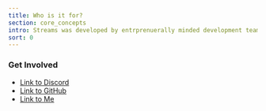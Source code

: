 ```yaml
---
title: Who is it for?
section: core_concepts
intro: Streams was developed by entrprenuerally minded development teams and individuals for development teams and individuals.
sort: 0
---
```



### Get Involved

- [Link to Discord](#)
- [Link to GitHub](https://github.com/anomaly/streams)
- [Link to Me](https://ryanthepyro.com/)
